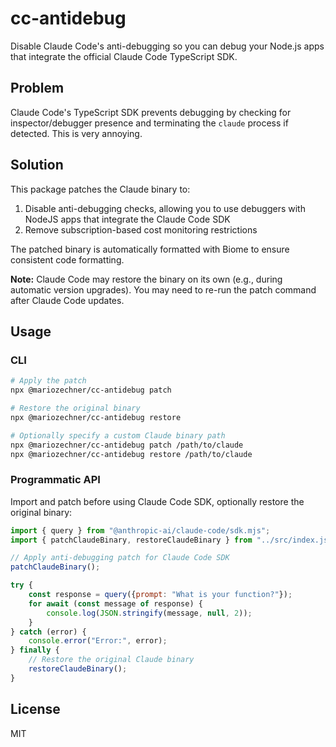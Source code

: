 # cc-antidebug

Disable Claude Code's anti-debugging so you can debug your Node.js apps that integrate the official Claude Code TypeScript SDK.

## Problem

Claude Code's TypeScript SDK prevents debugging by checking for inspector/debugger presence and terminating the `claude` process if detected. This is very annoying.

## Solution

This package patches the Claude binary to:
1. Disable anti-debugging checks, allowing you to use debuggers with NodeJS apps that integrate the Claude Code SDK
2. Remove subscription-based cost monitoring restrictions

The patched binary is automatically formatted with Biome to ensure consistent code formatting.

**Note:** Claude Code may restore the binary on its own (e.g., during automatic version upgrades). You may need to re-run the patch command after Claude Code updates.

## Usage

### CLI

```bash
# Apply the patch
npx @mariozechner/cc-antidebug patch

# Restore the original binary
npx @mariozechner/cc-antidebug restore

# Optionally specify a custom Claude binary path
npx @mariozechner/cc-antidebug patch /path/to/claude
npx @mariozechner/cc-antidebug restore /path/to/claude
```

### Programmatic API

Import and patch before using Claude Code SDK, optionally restore the original binary:

```javascript
import { query } from "@anthropic-ai/claude-code/sdk.mjs";
import { patchClaudeBinary, restoreClaudeBinary } from "../src/index.js";

// Apply anti-debugging patch for Claude Code SDK
patchClaudeBinary();

try {
	const response = query({prompt: "What is your function?"});
	for await (const message of response) {
		console.log(JSON.stringify(message, null, 2));
	}
} catch (error) {
	console.error("Error:", error);
} finally {
	// Restore the original Claude binary
	restoreClaudeBinary();
}

```

## License

MIT